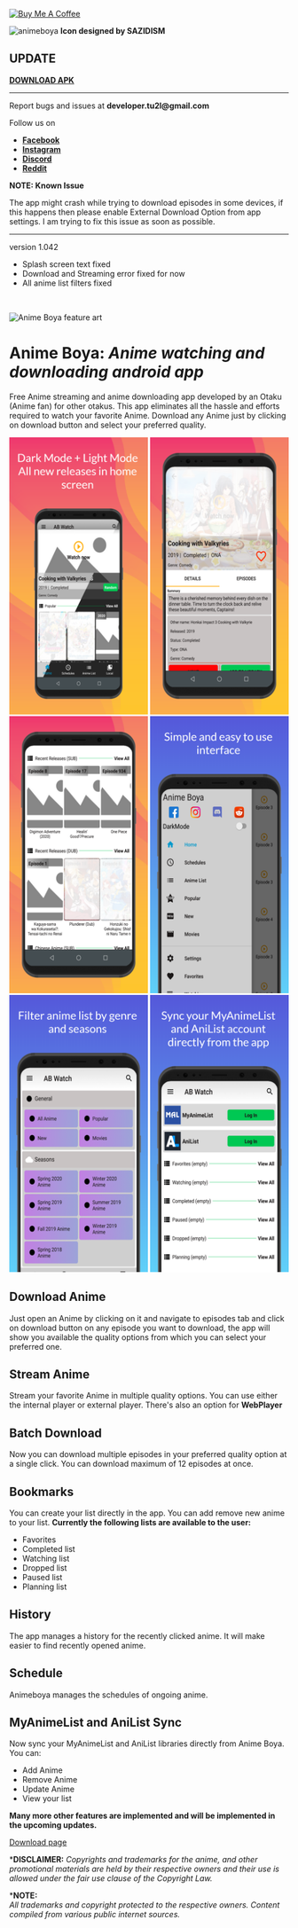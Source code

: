 <a href="https://www.buymeacoffee.com/Tu2l" target="_blank"><img src="https://cdn.buymeacoffee.com/buttons/default-orange.png" alt="Buy Me A Coffee" height="41" width="174"></a>

<image src="https://github.com/Tu2l/AnimeBoya/blob/master/20210417_180027.png" width=100 alt="animeboya">
<b>Icon designed by SAZIDISM</b>

<h2><b>UPDATE</b></h2>
<a href="https://github.com/Tu2l/AnimeBoya/releases/download/br12/masterRelease-1.042-build-210618080025.apk"><b> DOWNLOAD APK</b></a>
<hr>

<p>Report bugs and issues at <b>developer.tu2l@gmail.com</b></p>
<p>Follow us on</p>
<ul>
    <li><a href="https://facebook.com/animeboya"><b>Facebook</b></a></li>
    <li><a href="https://instagram.com/anime_boya"><b>Instagram</b></a></li>
    <li><a href="https://discord.gg/5kJ9SXC"><b>Discord</b></a></li>
    <li><a href="https://reddit.com/r/animeboya"><b>Reddit</b></a></li>
</ul>
<b>NOTE: Known Issue</b>
<p>The app might crash while trying to download episodes in some devices, if this happens then please enable External Download Option from app settings.
I am trying to fix this issue as soon as possible.</p>
<hr>
    
<p>version 1.042</p>
<ul>
    <li>Splash screen text fixed</li>
    <li>Download and Streaming error fixed for now</li>
    <li>All anime list filters fixed </li>
</ul>

<br>

![Anime Boya feature art](https://github.com/Tu2l/AnimeBoya/blob/master/banner.png)

# Anime Boya: *Anime watching and downloading android app*

Free Anime streaming and anime downloading app developed by an Otaku (Anime fan) for other otakus. This app eliminates all the hassle and efforts required to watch your favorite Anime. Download any Anime just by clicking on download button and select your preferred quality.
<div  style="width:auto; margin:0 auto;">
  <img src="screen_1.png" data-canonical-src="screen_1"  width="250" height="500" /> <img src="screen_2.png" data-canonical-src="screen_2"  width="250" height="500" />
  <img src="screen_3.png" data-canonical-src="screen_3"  width="250" height="500" /> <img src="screen_4.png" data-canonical-src="screen_4"  width="250" height="500" />
  <img src="screen_5.png" data-canonical-src="screen_5"  width="250" height="500" /> <img src="screen_6.png" data-canonical-src="screen_6"  width="250" height="500" />
</div>

## Download Anime

Just open an Anime by clicking on it and navigate to episodes tab and click on download button on any episode you want to download, the app will show you available the quality options from which you can select your preferred one.

## Stream Anime

Stream your favorite Anime in multiple quality options. You can use either the internal player or external player. There's also an option for **WebPlayer**

## Batch Download

Now you can download multiple episodes in your preferred quality option at a single click. You can download maximum of 12 episodes at once.

## Bookmarks

You can create your list directly in the app. You can add remove new anime to your list.
**Currently the following lists are available to the user:**
 - Favorites
 - Completed list
 - Watching list
 - Dropped list
 - Paused list
 - Planning list

## History

The app manages a history for the recently clicked anime. It will make easier to find recently opened anime.

## Schedule
Animeboya manages the schedules of ongoing anime.

## MyAnimeList and AniList Sync
Now sync your MyAnimeList and AniList libraries directly from Anime Boya.
You can:
 - Add Anime
 - Remove Anime
 - Update Anime
 - View your list


**Many more other features are implemented and will be implemented in the upcoming updates.**



[Download page](https://github.com/Tu2l/AnimeBoya/releases/latest)



***DISCLAIMER:**
*Copyrights and trademarks for the anime, and other promotional materials are held by their respective owners and their use is allowed under the fair use clause of the Copyright Law.* 

***NOTE:**  
*All trademarks and copyright protected to the respective owners. Content compiled from various public internet sources.*
